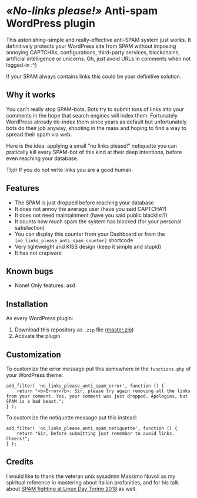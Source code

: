 # *«No-links please!»* Anti-spam WordPress plugin

This astonishing-simple and really-effective anti-SPAM system just works. It definitively protects your WordPress site from SPAM without imposing annoying CAPTCHAs, configurations, third-party services, blockchains, artificial intelligence or unicorns. Oh, just avoid URLs in comments when not logged-in :^)

If your SPAM always contains links this could be your definitive solution.

## Why it works

You can't really stop SPAM-bots. Bots try to submit tons of links into your comments in the hope that search engines will index them. Fortunately WordPress already de-index them since years as default but unfortunately bots do their job anyway, shooting in the mass and hoping to find a way to spread their spam via web.

Here is the idea: applying a small "no links please!" netiquette you can pratically kill every SPAM-bot of this kind at their deep intentions, before even reaching your database.

Tl;dr If you do not write links you are a good human.

## Features

* The SPAM is just dropped before reaching your database
* It does not annoy the average user (have you said CAPTCHA?)
* It does not need maintainment (have you said public blacklist?)
* It counts how much spam the system has blocked (for your personal satisfaction)
* You can display this counter from your Dashboard or from the `[no_links_please_anti_spam_counter]` shortcode
* Very lightweight and KISS design (keep it simple and stupid)
* It has not crapware

## Known bugs

* None! Only features. asd

## Installation

As every WordPress plugin:

1. Download this repository as `.zip` file ([master.zip](https://github.com/valerio-bozzolan/wp-no-links-please-anti-spam/archive/master.zip))
2. Activate the plugin

## Customization

To customize the error message put this somewhere in the `functions.php` of your WordPress theme:

	add_filter( 'no_links_please_anti_spam_error', function () {
		return "<b>Error</b>: Sir, please try again removing all the links from your comment. Yes, your comment was just dropped. Apologies, but SPAM is a bad beast.";
	} );

To customize the netiquette message put this instead:

	add_filter( 'no_links_please_anti_spam_netiquette', function () {
		return "Sir, before submitting just remember to avoid links. Cheers!";
	} );

## Credits

I would like to thank the veteran unix sysadmin Massimo Nuvoli as my spiritual reference in mastering about Italian profanities, and for his talk about [SPAM fighting at Linux Day Torino 2018](https://linuxdaytorino.org/2018/#programma) as well.
